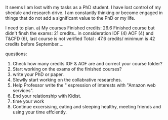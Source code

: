 It seems I am lost with my tasks as a PhD student. I have lost control of my shedule and research drive. I am constantly thinking or become engaged in things that do not add a significant value to the PhD or my life. 

I need to plan.
a) My courses
Finished credits:  26.6
Finished course but didn't finsh the exams: 21 credits.. in consideration IOF (4) AOF (4) and T&CFD (6), last course is not verified
Total : 47.6 credits/ minimum is 42 credits before September....

questions:

1) Check how many credits IOF & AOF are and correct your course folder?
2) Start working on the exams of the finished courses?
3) write your PhD or paper.
4) Slowlly start working on the collabrative researches. 
5) Help Professor write the " espression of interests with "Amazon web services". 
6) End your relationship with Kidist. 
7) time your work
8) Continue excersising, eating and sleeping healthy, meeting friends and using your time effciently. 
 


